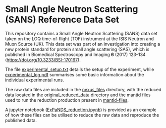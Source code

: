 # Small Angle Neutron Scattering (SANS) Reference Data Set

This repository contains a Small Angle Neutron Scattering (SANS) data set taken on the LOQ time-of-flight (TOF) instrument at the ISIS Neutron and Muon Source (UK). This data set was part of an investigation into creating a new protein standard for protein small angle scattering (SAS), which is published in Biomedical Spectroscopy and Imaging **6** (2017) 123–134 (https://doi.org/10.3233/BSI-170167).

The file [experimental_setup.txt](https://github.com/DAaaS-reference-data/SANS/blob/main/experimental_setup.txt) details the setup of the experiment, while [experimental_log.pdf](https://github.com/DAaaS-reference-data/SANS/blob/main/experimental_log.pdf) summarises some basic information about the individual experimental runs.

The raw data files are included in the [nexus_files](https://github.com/DAaaS-reference-data/SANS/tree/main/nexus_files) directory, with the reduced data located in the [original_reduced_data](https://github.com/DAaaS-reference-data/SANS/tree/main/original_reduced_data) directory and the mantid files used to run the reduction production present in [mantid-files](https://github.com/DAaaS-reference-data/SANS/tree/main/mantid-files).

A jupyter notebook ([ExPaNDS_reduction.ipynb](https://github.com/DAaaS-reference-data/SANS/blob/main/ExPaNDS_reduction.ipynb)) is provided as an example of how these files can be utilised to reduce the raw data and reproduce the published data.